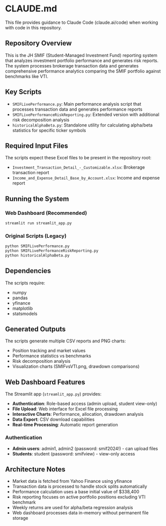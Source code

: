 # CLAUDE.md

This file provides guidance to Claude Code (claude.ai/code) when working with code in this repository.

## Repository Overview

This is the JH SMIF (Student-Managed Investment Fund) reporting system that analyzes investment portfolio performance and generates risk reports. The system processes brokerage transaction data and generates comprehensive performance analytics comparing the SMIF portfolio against benchmarks like VTI.

## Key Scripts

- `SMIFLivePerformance.py`: Main performance analysis script that processes transaction data and generates performance reports
- `SMIFLivePerformanceRiskReporting.py`: Extended version with additional risk decomposition analysis
- `historicalAlphaBeta.py`: Standalone utility for calculating alpha/beta statistics for specific ticker symbols

## Required Input Files

The scripts expect these Excel files to be present in the repository root:
- `Investment_Transaction_Detail_-_Customizable.xlsx`: Brokerage transaction report
- `Income_and_Expense_Detail_Base_by_Account.xlsx`: Income and expense report

## Running the System

### Web Dashboard (Recommended)
```bash
streamlit run streamlit_app.py
```

### Original Scripts (Legacy)
```bash
python SMIFLivePerformance.py
python SMIFLivePerformanceRiskReporting.py
python historicalAlphaBeta.py
```

## Dependencies

The scripts require:
- numpy
- pandas
- yfinance
- matplotlib
- statsmodels

## Generated Outputs

The scripts generate multiple CSV reports and PNG charts:
- Position tracking and market values
- Performance statistics vs benchmarks
- Risk decomposition analysis
- Visualization charts (SMIFvsVTI.png, drawdown comparisons)

## Web Dashboard Features

The Streamlit app (`streamlit_app.py`) provides:
- **Authentication**: Role-based access (admin upload, student view-only)
- **File Upload**: Web interface for Excel file processing
- **Interactive Charts**: Performance, allocation, drawdown analysis
- **Data Export**: CSV download capabilities
- **Real-time Processing**: Automatic report generation

### Authentication
- **Admin users**: admin1, admin2 (password: smif2024!) - can upload files
- **Students**: student (password: smifview) - view-only access

## Architecture Notes

- Market data is fetched from Yahoo Finance using yfinance
- Transaction data is processed to handle stock splits automatically
- Performance calculation uses a base initial value of $338,400
- Risk reporting focuses on active portfolio positions excluding VTI benchmark
- Weekly returns are used for alpha/beta regression analysis
- Web dashboard processes data in-memory without permanent file storage